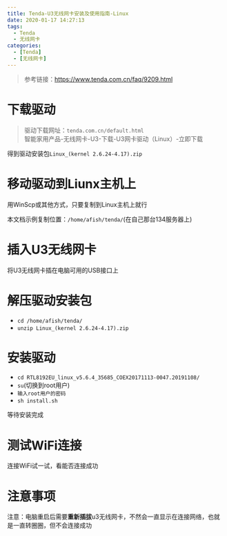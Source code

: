```yaml
---
title: Tenda-U3无线网卡安装及使用指南-Linux
date: 2020-01-17 14:27:13
tags:
  - Tenda
  - 无线网卡
categories:
  - [Tenda]
  - [无线网卡]
---
```

> 参考链接：https://www.tenda.com.cn/faq/9209.html

# 下载驱动
> 驱动下载网址：`tenda.com.cn/default.html`  
> 智能家用产品-无线网卡-U3-下载-U3网卡驱动（Linux）-立即下载

得到驱动安装包`Linux_(kernel 2.6.24-4.17).zip`

# 移动驱动到Liunx主机上
用WinScp或其他方式，只要复制到Linux主机上就行

<!-- more -->

本文档示例复制位置：`/home/afish/tenda/`(在自己那台134服务器上)

# 插入U3无线网卡
将U3无线网卡插在电脑可用的USB接口上

# 解压驱动安装包
- `cd /home/afish/tenda/`
- `unzip Linux_(kernel 2.6.24-4.17).zip`

# 安装驱动
- `cd RTL8192EU_linux_v5.6.4_35685_COEX20171113-0047.20191108/`
- `su`(切换到root用户)
- `输入root用户的密码`
- `sh install.sh`

等待安装完成

# 测试WiFi连接
连接WiFi试一试，看能否连接成功

# 注意事项
注意：电脑重启后需要**重新插拔**u3无线网卡，不然会一直显示在连接网络，也就是一直转圈圈，但不会连接成功